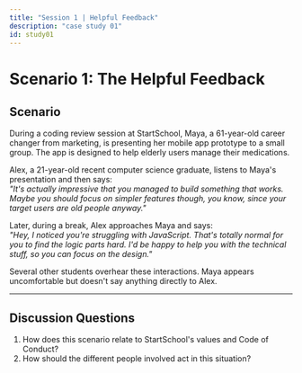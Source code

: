 ```yaml
---
title: "Session 1 | Helpful Feedback"
description: "case study 01"
id: study01
---
```


# Scenario 1: The Helpful Feedback

## Scenario
During a coding review session at StartSchool, Maya, a 61-year-old career changer from marketing, is presenting her mobile app prototype to a small group. The app is designed to help elderly users manage their medications.

Alex, a 21-year-old recent computer science graduate, listens to Maya's presentation and then says:  
*"It's actually impressive that you managed to build something that works. Maybe you should focus on simpler features though, you know, since your target users are old people anyway."*

Later, during a break, Alex approaches Maya and says:  
*"Hey, I noticed you're struggling with JavaScript. That's totally normal for you to find the logic parts hard. I'd be happy to help you with the technical stuff, so you can focus on the design."*

Several other students overhear these interactions. Maya appears uncomfortable but doesn't say anything directly to Alex.

---

## Discussion Questions
1. How does this scenario relate to StartSchool's values and Code of Conduct?  
2. How should the different people involved act in this situation?  
